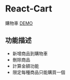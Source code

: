 # React-Cart

 購物車 [DEMO](https://bryan9411.github.io/react-cart/)

## 功能描述

* 新增商品到購物車
* 刪除商品
* 計算金額功能
* 限定每種商品只能購買一個
